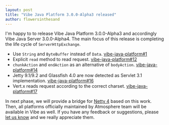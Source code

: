 ```yaml
---
layout: post
title: "Vibe Java Platform 3.0.0-Alpha3 released"
author: flowersinthesand
---
```


I'm happy to to release Vibe Java Platform 3.0.0-Alpha3 and accordingly Vibe Java Server 3.0.0-Alpha4. The main focus of this release is completing the life cycle of `ServerHttpExchange`. 

* Use `String` and `ByteBuffer` instead of `Data`. [vibe-java-platform#1](https://github.com/vibe-project/vibe-java-platform/issues/1)
* Explicit `read` method to read request. [vibe-java-platform#12](https://github.com/vibe-project/vibe-java-platform/issues/12)
* `chunkAction` and `endAction` as an alternative of `bodyAction`. [vibe-java-platform#14](https://github.com/vibe-project/vibe-java-platform/issues/14)
* Jetty 9.1/9.2 and Glassfish 4.0 are now detected as Servlet 3.1 implementation. [vibe-java-platform#16](https://github.com/vibe-project/vibe-java-platform/issues/16)
* Vert.x reads request according to the correct charset. [vibe-java-platform#17](https://github.com/vibe-project/vibe-java-platform/issues/17)

In next phase, we will provide a bridge for [Netty 4](https://github.com/vibe-project/vibe-java-platform/issues/3) based on this work. Then, all platforms officially maintained by Atmosphere team will be available in Vibe as well. If you have any feedback or suggestions, please [let us know](http://groups.google.com/group/atmosphere-framework) and we really appreciate them.
